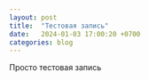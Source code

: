 ```yaml
---
layout: post
title:  "Тестовая запись"
date:   2024-01-03 17:00:20 +0700
categories: blog
---
```

Просто тестовая запись
